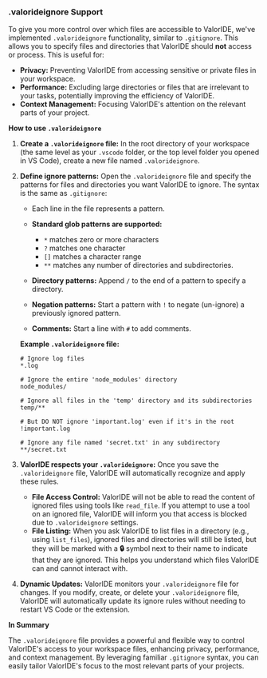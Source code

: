 ### .valorideignore Support

To give you more control over which files are accessible to ValorIDE, we've implemented `.valorideignore` functionality, similar to `.gitignore`. This allows you to specify files and directories that ValorIDE should **not** access or process. This is useful for:

*   **Privacy:** Preventing ValorIDE from accessing sensitive or private files in your workspace.
*   **Performance:**  Excluding large directories or files that are irrelevant to your tasks, potentially improving the efficiency of ValorIDE.
*   **Context Management:**  Focusing ValorIDE's attention on the relevant parts of your project.

**How to use `.valorideignore`**

1.  **Create a `.valorideignore` file:** In the root directory of your workspace (the same level as your `.vscode` folder, or the top level folder you opened in VS Code), create a new file named `.valorideignore`.

2.  **Define ignore patterns:** Open the `.valorideignore` file and specify the patterns for files and directories you want ValorIDE to ignore. The syntax is the same as `.gitignore`:

    *   Each line in the file represents a pattern.
    *   **Standard glob patterns are supported:**
        *   `*` matches zero or more characters
        *   `?` matches one character
        *   `[]` matches a character range
        *   `**` matches any number of directories and subdirectories.

    *   **Directory patterns:** Append `/` to the end of a pattern to specify a directory.
    *   **Negation patterns:** Start a pattern with `!` to negate (un-ignore) a previously ignored pattern.
    *   **Comments:** Start a line with `#` to add comments.

    **Example `.valorideignore` file:**

    ```
    # Ignore log files
    *.log

    # Ignore the entire 'node_modules' directory
    node_modules/

    # Ignore all files in the 'temp' directory and its subdirectories
    temp/**

    # But DO NOT ignore 'important.log' even if it's in the root
    !important.log

    # Ignore any file named 'secret.txt' in any subdirectory
    **/secret.txt
    ```

3.  **ValorIDE respects your `.valorideignore`:** Once you save the `.valorideignore` file, ValorIDE will automatically recognize and apply these rules.

    *   **File Access Control:** ValorIDE will not be able to read the content of ignored files using tools like `read_file`. If you attempt to use a tool on an ignored file, ValorIDE will inform you that access is blocked due to `.valorideignore` settings.
    *   **File Listing:** When you ask ValorIDE to list files in a directory (e.g., using `list_files`), ignored files and directories will still be listed, but they will be marked with a **🔒** symbol next to their name to indicate that they are ignored. This helps you understand which files ValorIDE can and cannot interact with.

4.  **Dynamic Updates:** ValorIDE monitors your `.valorideignore` file for changes. If you modify, create, or delete your `.valorideignore` file, ValorIDE will automatically update its ignore rules without needing to restart VS Code or the extension.

**In Summary**

The `.valorideignore` file provides a powerful and flexible way to control ValorIDE's access to your workspace files, enhancing privacy, performance, and context management. By leveraging familiar `.gitignore` syntax, you can easily tailor ValorIDE's focus to the most relevant parts of your projects.